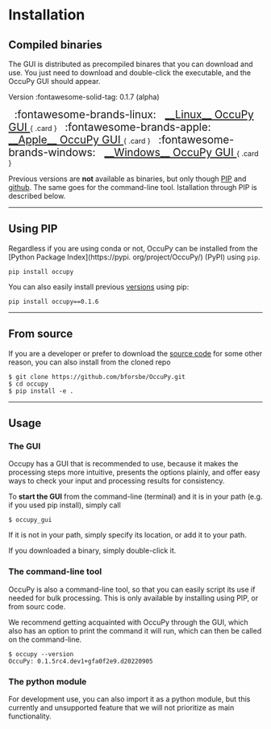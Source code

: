 

# Installation


## Compiled binaries

The GUI is distributed as precompiled binares that you can download and use. You just need to download and 
double-click the executable, and the OccuPy GUI should appear.

Version :fontawesome-solid-tag: 0.1.7 (alpha)


<div class="grid" markdown>
<span style="font-size:1.5em;">
&nbsp;&nbsp;:fontawesome-brands-linux:&nbsp;&nbsp;
<a href="https://drive.google.com/uc?export=download&id=1XZnk8YotHD0CO4LhEZK0_85xecG7Y2ps" title="Compiled binary 
for Linux">
 __Linux__ OccuPy GUI </a></span>
{ .card }


<span style="font-size:1.5em;">
&nbsp;&nbsp;:fontawesome-brands-apple:&nbsp;&nbsp;
<a href="https://drive.google.com/uc?export=download&id=TBD" title="Compiled binary 
for Linux">
 __Apple__ OccuPy GUI </a></span>
{ .card }

<span style="font-size:1.5em;">
&nbsp;&nbsp;:fontawesome-brands-windows:&nbsp;&nbsp;
<a href="https://drive.google.com/uc?export=download&id=TBD" title="Compiled binary 
for Linux">
 __Windows__ OccuPy GUI </a></span>
{ .card }


</div>

[//]: # ()
[//]: # (<p float="left">)

[//]: # (<a href="https://drive.google.com/uc?export=download&id=1XZnk8YotHD0CO4LhEZK0_85xecG7Y2ps">)

[//]: # (    <img src="https://upload.wikimedia.org/wikipedia/commons/thumb/3/35/Tux.svg/800px-Tux.svg.png" )

[//]: # (    style="width:64px;" hspace="32" Title="Download for linux"></a>)

[//]: # ()
[//]: # (<a href="https://drive.google.com/uc?export=download&id=TBD">)

[//]: # (    <img src="https://upload.wikimedia.org/wikipedia/commons/thumb/8/84/Apple_Computer_Logo_rainbow.svg/800px-Apple_Computer_Logo_rainbow.svg.png" )

[//]: # (    style="width:64px;" hspace="32" Title="Download for mac"></a>)

[//]: # ()
[//]: # (<a href="https://drive.google.com/uc?export=download&id=1XZnk8YotHD0CO4LhEZK0_85xecG7Y2ps">)

[//]: # (    <img src="https://upload.wikimedia.org/wikipedia/commons/thumb/6/6d/Windows_Logo_%281992-2001%29.svg/1280px-Windows_Logo_%281992-2001%29.svg.png" )

[//]: # (    style="width:80px;" hspace="32" Title="Download for windows"></a>)

[//]: # ()
[//]: # (</p>)

Previous versions are **not** available as binaries, but only though [PIP](https://pypi.org/project/OccuPy/) and 
[github](https://github.com/bforsbe/OccuPy). The same goes for the command-line tool. Istallation through PIP is 
described below. 

---

## Using PIP     
Regardless if you are using conda or not, OccuPy can be installed from the [Python Package Index](https://pypi.
org/project/OccuPy/) (PyPI) using `pip`. 

```shell
pip install occupy
```

You can also easily install previous [versions](https://pypi.org/project/OccuPy/#history) using pip: 
```shell
pip install occupy==0.1.6
```

---

## From source 
If you are a developer or prefer to download the [source code](https://github.com/bforsbe/OccuPy) for some other reason, you can also install from 
the cloned repo

```shell
$ git clone https://github.com/bforsbe/OccuPy.git
$ cd occupy 
$ pip install -e . 
```

---

## Usage
### The GUI
Occupy has a GUI that is recommended to use, because it makes the processing steps more intuitive, presents the 
options plainly, and offer easy ways to check your input and processing results for consistency. 

To **start the GUI** from the command-line (terminal) and it is in your path (e.g. if you used pip install), simply call

```shell
$ occupy_gui
```

If it is not in your path, simply specify its location, or add it to your path.

If you downloaded a binary, simply double-click it.

### The command-line tool
OccuPy is also a command-line tool, so that you can easily script its use if needed for bulk processing. This is 
only available by installing using PIP, or from sourc code. 

We recommend getting acquainted with OccuPy through the GUI, which also has an option to print the command it will run, 
which can then be called on the command-line.  

```shell
$ occupy --version
OccuPy: 0.1.5rc4.dev1+gfa0f2e9.d20220905
```

### The python module
For development use, you can also import it as a python module, but this currently and unsupported  feature that we 
will not prioritize as main functionality.


